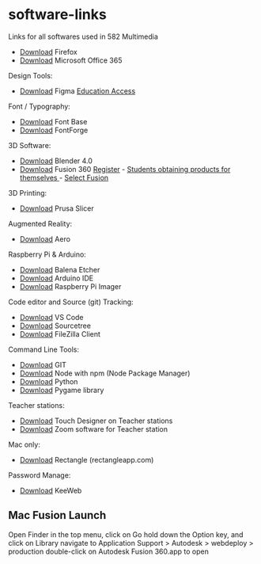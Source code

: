 # software-links

Links for all softwares used in 582 Multimedia

- [Download](https://www.mozilla.org/en-CA/firefox/new/) Firefox
- [Download](https://www.microsoft.com/en-us/microsoft-365/download-office) Microsoft Office 365

Design Tools:

- [Download](https://www.figma.com/downloads/) Figma [Education Access](https://www.figma.com/education/)

Font / Typography:

- [Download](https://fontba.se/) Font Base
- [Download](https://fontforge.org/en-US/downloads/) FontForge

3D Software:

- [Download](https://www.blender.org/download/) Blender 4.0
- [Download](https://www.autodesk.com/ca-en/products/fusion-360/) Fusion 360 [Register](https://accounts.autodesk.com/register) - [Students obtaining products for themselves
](https://www.autodesk.com/support/account/education/onboarding/students-guide#title-3383ce4c81)- [Select Fusion](https://www.autodesk.com/education/FSN)

3D Printing:

- [Download](https://www.prusa3d.com/page/prusaslicer_424/) Prusa Slicer

Augmented Reality:

- [Download](https://www.adobe.com/ca/products/aero.html) Aero

Raspberry Pi & Arduino:

- [Download](https://etcher.balena.io/#download-etcher) Balena Etcher
- [Download](https://www.arduino.cc/en/software) Arduino IDE
- [Download](https://www.raspberrypi.com/software/) Raspberry Pi Imager

Code editor and Source (git) Tracking:

- [Download](https://code.visualstudio.com/) VS Code
- [Download](https://www.sourcetreeapp.com/) Sourcetree
- [Download](https://filezilla-project.org/download.php?type=client) FileZilla Client

Command Line Tools:

- [Download](https://git-scm.com/) GIT
- [Download](https://docs.npmjs.com/downloading-and-installing-node-js-and-npm) Node with npm (Node Package Manager)
- [Download](https://www.python.org/downloads/) Python
- [Download](https://github.com/pygame/pygame) Pygame library

Teacher stations:

- [Download](https://derivative.ca/download) Touch Designer on Teacher stations
- [Download](https://zoom.us/download) Zoom software for Teacher station

Mac only:

- [Download](https://rectangleapp.com/) Rectangle (rectangleapp.com)

Password Manage:

- [Download](https://keeweb.info/) KeeWeb

## Mac Fusion Launch

Open Finder
in the top menu, click on Go
hold down the Option key, and click on Library
navigate to Application Support > Autodesk > webdeploy > production
double-click on Autodesk Fusion 360.app to open
